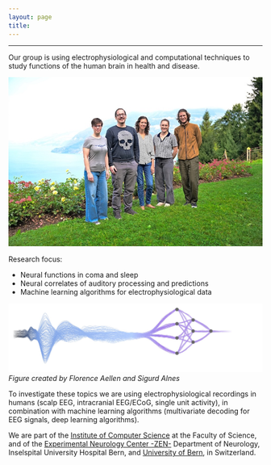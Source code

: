 ```yaml
---
layout: page
title:  
---
```



---

Our group is using electrophysiological and computational techniques to study functions of the human brain in health and disease. 

![CCNGroup](/assets/img/Lab_Sept2025.jpg)

Research focus:

* Neural functions in coma and sleep
* Neural correlates of auditory processing and predictions
* Machine learning algorithms for electrophysiological data

![CoverFigure](/assets/img/AellenAlnes_v2.jpg)
*Figure created by Florence Aellen and Sigurd Alnes*

To investigate these topics we are using electrophysiological recordings in humans (scalp EEG, intracranial EEG/ECoG, single unit activity), in combination with machine learning algorithms (multivariate decoding for EEG signals, deep learning algorithms).

We are part of the [Institute of Computer Science](https://www.inf.unibe.ch/index_eng.html) at the Faculty of Science, and of the [Experimental Neurology Center -ZEN-](https://neurologie.insel.ch/de/lehre-und-forschung/forschung/research-resources/standard-titel) Department of Neurology, Inselspital University Hospital Bern, and [University of Bern](https://www.inf.unibe.ch/index_eng.html), in Switzerland.

